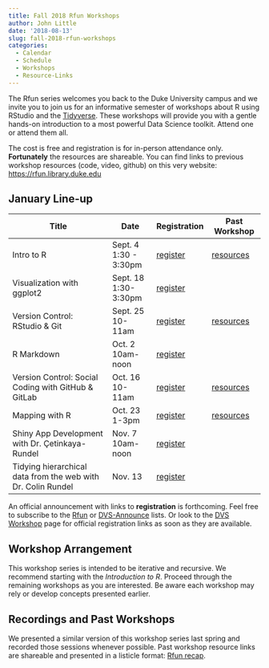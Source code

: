 ```yaml
---
title: Fall 2018 Rfun Workshops
author: John Little
date: '2018-08-13'
slug: fall-2018-rfun-workshops
categories:
  - Calendar
  - Schedule
  - Workshops
  - Resource-Links
---
```


The Rfun series welcomes you back to the Duke University campus and we invite you to join us for an informative semester of workshops about R using RStudio and the [Tidyverse](https://www.tidyverse.org/).  These workshops will provide you with a gentle hands-on introduction to a most powerful Data Science toolkit.  Attend one or attend them all.  

The cost is free and registration is for in-person attendance only.  **Fortunately** the resources are shareable.  You can find links to previous workshop resources (code, video, github) on this very website:  https://rfun.library.duke.edu

## January Line-up

Title | Date| Registration | Past Workshop 
--- | --- | --- | ---
Intro to R | Sept. 4 <br> 1:30 - 3:30pm| [register](https://duke.libcal.com/event/4337268) | [resources](/intro2r/) 
Visualization with ggplot2 | Sept. 18<br>1:30-3:30pm | [register](https://duke.libcal.com/event/4337253) |  &nbsp;
Version Control: RStudio & Git | Sept. 25 <br>10-11am | [register](https://duke.libcal.com/event/4335577) | [resources](/git/) 
R Markdown | Oct. 2<br> 10am-noon | [register](https://duke.libcal.com/event/4337315) | &nbsp;
Version Control: Social Coding with GitHub & GitLab | Oct. 16<br>10-11am | [register](https://duke.libcal.com/event/4335586) | [resources](/git/)
Mapping with R | Oct. 23<br>1-3pm | [register](https://duke.libcal.com/event/4337318) | [resources](/map/)
Shiny App Development<br> with Dr. Çetinkaya-Rundel | Nov. 7<br> 10am-noon | [register](https://duke.libcal.com/event/4337320) | &nbsp; 
Tidying hierarchical data from the web with Dr. Colin Rundel | Nov. 13 | [register](https://duke.libcal.com/event/4337307) | &nbsp;


An official announcement with links to **registration** is forthcoming.  Feel free to subscribe to the [Rfun](https://lists.duke.edu/sympa/info/rfun) or [DVS-Announce](https://lists.duke.edu/sympa/info/dvs-announce) lists.  Or look to the [DVS Workshop](https://library.duke.edu/data/news) page for official registration links as soon as they are available.

## Workshop Arrangement

This workshop series is intended to be iterative and recursive.  We recommend starting with the *Introduction to R*.  Proceed through the remaining workshops as you are interested.  Be aware each workshop may rely or develop concepts presented earlier.  

## Recordings and Past Workshops
We presented a similar version of this workshop series last spring and recorded those sessions whenever possible.  Past workshop resource links are shareable and presented in a listicle format:  [Rfun recap](/2018/05/15/winter-spring-2018-r-workshops-summary-review/).